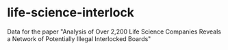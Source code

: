 # life-science-interlock
Data for the paper "Analysis of Over 2,200 Life Science Companies Reveals a Network of Potentially Illegal Interlocked Boards"
